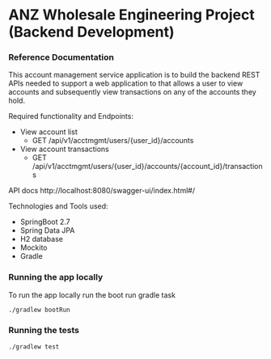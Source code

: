# ANZ Wholesale Engineering Project (Backend Development)

### Reference Documentation
This account management service application is to build the backend REST APIs
needed to support a web application to that allows a user to view accounts and
subsequently view transactions on any of the accounts they hold.

Required functionality and Endpoints:
- View account list
  - GET /api/v1/acctmgmt/users/{user_id}/accounts
- View account transactions
  - GET /api/v1/acctmgmt/users/{user_id}/accounts/{account_id}/transactions

API docs
http://localhost:8080/swagger-ui/index.html#/

Technologies and Tools used:

- SpringBoot 2.7
- Spring Data JPA
- H2 database
- Mockito
- Gradle

### Running the app locally

To run the app locally run the boot run gradle task

````
./gradlew bootRun
````

### Running the tests

````
./gradlew test
````
